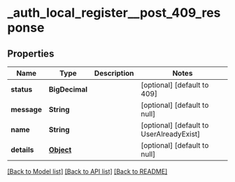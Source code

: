 # \_auth_local_register\_\_post_409_response

## Properties

| Name        | Type              | Description | Notes                                    |
| ----------- | ----------------- | ----------- | ---------------------------------------- |
| **status**  | **BigDecimal**    |             | [optional] [default to 409]              |
| **message** | **String**        |             | [optional] [default to null]             |
| **name**    | **String**        |             | [optional] [default to UserAlreadyExist] |
| **details** | [**Object**](.md) |             | [optional] [default to null]             |

[[Back to Model list]](../README.md#documentation-for-models) [[Back to API list]](../README.md#documentation-for-api-endpoints) [[Back to README]](../README.md)
